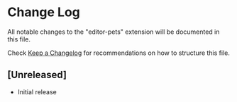 # Change Log

All notable changes to the "editor-pets" extension will be documented in this file.

Check [Keep a Changelog](http://keepachangelog.com/) for recommendations on how to structure this file.

## [Unreleased]

- Initial release